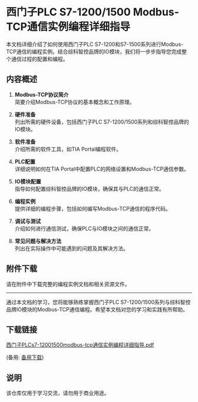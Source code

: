 # 西门子PLC S7-1200/1500 Modbus-TCP通信实例编程详细指导

本文档详细介绍了如何使用西门子PLC S7-1200和S7-1500系列进行Modbus-TCP通信的编程实例。结合综科智控品牌的IO模块，我们将一步步指导您完成整个通信过程的配置和编程。

## 内容概述

1. **Modbus-TCP协议简介**  
   简要介绍Modbus-TCP协议的基本概念和工作原理。

2. **硬件准备**  
   列出所需的硬件设备，包括西门子PLC S7-1200/1500系列和综科智控品牌的IO模块。

3. **软件准备**  
   介绍所需的软件工具，如TIA Portal编程软件。

4. **PLC配置**  
   详细说明如何在TIA Portal中配置PLC的网络设置和Modbus-TCP通信参数。

5. **IO模块配置**  
   指导如何配置综科智控品牌的IO模块，确保其与PLC的通信正常。

6. **编程实例**  
   提供详细的编程步骤，包括如何编写Modbus-TCP通信的程序代码。

7. **调试与测试**  
   介绍如何进行通信测试，确保PLC与IO模块之间的通信正常。

8. **常见问题与解决方法**  
   列出在实际操作中可能遇到的问题及其解决方法。

## 附件下载

请在附件中下载完整的编程实例文档和相关资源文件。

---

通过本文档的学习，您将能够熟练掌握西门子PLC S7-1200/1500系列与综科智控品牌IO模块的Modbus-TCP通信编程。希望本文档对您的学习和实践有所帮助。

## 下载链接
[西门子PLCs7-12001500modbus-tcp通信实例编程详细指导.pdf]() 

(备用: [备用下载](https://pan.baidu.com/s/1SiQzJD9VcCyn0tKX6ZIfow?pwd=1234))

## 说明

该仓库仅用于学习交流，请勿用于商业用途。
